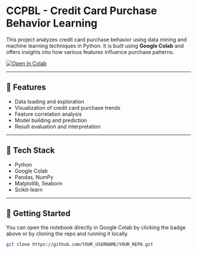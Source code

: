 # CCPBL - Credit Card Purchase Behavior Learning

This project analyzes credit card purchase behavior using data mining and machine learning techniques in Python. It is built using **Google Colab** and offers insights into how various features influence purchase patterns.

[![Open In Colab](https://colab.research.google.com/assets/colab-badge.svg)](https://colab.research.google.com/github/AditiChandrawanshi/CCPBL/blob/main/CCPBL.ipynb)

---

## 📌 Features

- Data loading and exploration
- Visualization of credit card purchase trends
- Feature correlation analysis
- Model building and prediction
- Result evaluation and interpretation

---

## 🔧 Tech Stack

- Python
- Google Colab
- Pandas, NumPy
- Matplotlib, Seaborn
- Scikit-learn

---

## 🚀 Getting Started

You can open the notebook directly in Google Colab by clicking the badge above or by cloning the repo and running it locally.

```bash
git clone https://github.com/YOUR_USERNAME/YOUR_REPO.git
